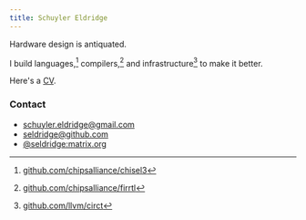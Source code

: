 ```yaml
---
title: Schuyler Eldridge
---
```


Hardware design is antiquated.

I build languages,[^github/chipsalliance/chisel3] compilers,[^github/chipsalliance/firrtl] and infrastructure[^github/llvm/circt] to make it better.

[^github/chipsalliance/chisel3]: [github.com/chipsalliance/chisel3](https://github.com/chipsalliance/chisel3)
[^github/chipsalliance/firrtl]: [github.com/chipsalliance/firrtl](https://github.com/chipsalliance/firrtl)
[^github/llvm/circt]: [github.com/llvm/circt](https://github.com/llvm/circt)

Here's a [CV](schuyler-eldridge-cv.pdf).

### Contact

- [schuyler.eldridge@gmail.com](mailto:schuyler.eldridge@gmail.com)
- [seldridge@github.com](https://github.com/seldridge)
- [\@seldridge:matrix.org](https://matrix.to/#/@seldridge:matrix.org)
